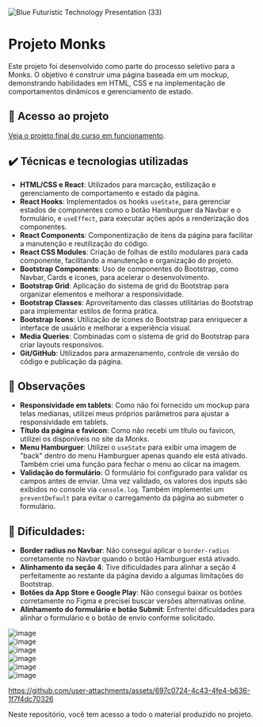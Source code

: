 

![Blue Futuristic Technology Presentation (33)](https://github.com/user-attachments/assets/119544d8-3022-4864-b6f2-9f94724a989b)
# Projeto Monks 

Este projeto foi desenvolvido como parte do processo seletivo para a Monks. O objetivo é construir uma página baseada em um mockup, demonstrando habilidades em HTML, CSS e na implementação de comportamentos dinâmicos e gerenciamento de estado.  


## 📁 Acesso ao projeto  

[Veja o projeto final do curso em funcionamento](https://lshv04.github.io/Monks1/).  

## ✔️ Técnicas e tecnologias utilizadas  

- **HTML/CSS e React**: Utilizados para marcação, estilização e gerenciamento de comportamento e estado da página.  
- **React Hooks**: Implementados os hooks `useState`, para gerenciar estados de componentes como o botão Hamburguer da Navbar e o formulário, e `useEffect`, para executar ações após a renderização dos componentes.  
- **React Components**: Componentização de itens da página para facilitar a manutenção e reutilização do código.  
- **React CSS Modules**: Criação de folhas de estilo modulares para cada componente, facilitando a manutenção e organização do projeto.  
- **Bootstrap Components**: Uso de componentes do Bootstrap, como Navbar, Cards e ícones, para acelerar o desenvolvimento.  
- **Bootstrap Grid**: Aplicação do sistema de grid do Bootstrap para organizar elementos e melhorar a responsividade.  
- **Bootstrap Classes**: Aproveitamento das classes utilitárias do Bootstrap para implementar estilos de forma prática.  
- **Bootstrap Icons**: Utilização de ícones do Bootstrap para enriquecer a interface de usuário e melhorar a experiência visual.  
- **Media Queries**: Combinadas com o sistema de grid do Bootstrap para criar layouts responsivos.  
- **Git/GitHub**: Utilizados para armazenamento, controle de versão do código e publicação da página.  
 

## 🌟 Observações  

- **Responsividade em tablets**: Como não foi fornecido um mockup para telas medianas, utilizei meus próprios parâmetros para ajustar a responsividade em tablets.  
- **Título da página e favicon**: Como não recebi um título ou favicon, utilizei os disponíveis no site da Monks.  
- **Menu Hamburguer**: Utilizei o `useState` para exibir uma imagem de "back" dentro do menu Hamburguer apenas quando ele está ativado. Também criei uma função para fechar o menu ao clicar na imagem.  
- **Validação do formulário**: O formulário foi configurado para validar os campos antes de enviar. Uma vez validado, os valores dos inputs são exibidos no console via `console.log`. Também implementei um `preventDefault` para evitar o carregamento da página ao submeter o formulário.  
 

## 🚀 Dificuldades:  

- **Border radius no Navbar**: Não consegui aplicar o `border-radius` corretamente no Navbar quando o botão Hamburguer está ativado.  
- **Alinhamento da seção 4**: Tive dificuldades para alinhar a seção 4 perfeitamente ao restante da página devido a algumas limitações do Bootstrap.  
- **Botões da App Store e Google Play**: Não consegui baixar os botões corretamente no Figma e precisei buscar versões alternativas online.  
- **Alinhamento do formulário e botão Submit**: Enfrentei dificuldades para alinhar o formulário e o botão de envio conforme solicitado.  

![image](https://github.com/user-attachments/assets/bd72b2f3-8e41-43ef-b8ce-e43de7fad49d)  
![image](https://github.com/user-attachments/assets/cff551a5-b37d-42e9-ac84-9ae8cbc7b9dc)  
![image](https://github.com/user-attachments/assets/c5c5f373-0c81-456c-a48d-3672fc7b5be6)  
![image](https://github.com/user-attachments/assets/11dac694-8c41-4853-b8b0-6e8b23389966)  
![image](https://github.com/user-attachments/assets/d9005778-c439-4d57-a081-8090362b9ddc)  
![image](https://github.com/user-attachments/assets/ada358db-4f70-417d-a844-6219e2b13e55)  

https://github.com/user-attachments/assets/697c0724-4c43-4fe4-b636-1f7f4dc70326

Neste repositório, você tem acesso a todo o material produzido no projeto.  
